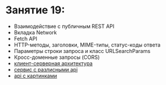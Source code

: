# Занятие 19:

- Взаимодействие с публичным REST API
- Вкладка Network
- Fetch API
- HTTP-методы, заголовки, MIME-типы, статус-коды ответа
- Параметры строки запроса и класс URLSearchParams
- Кросс-доменные запросы (CORS)
- [клиент-серверная архитектура](https://habr.com/ru/post/495698/)
- [сервис с разлисными api](https://rapidapi.com/hub)
- [api с картинками](https://unsplash.com/)
